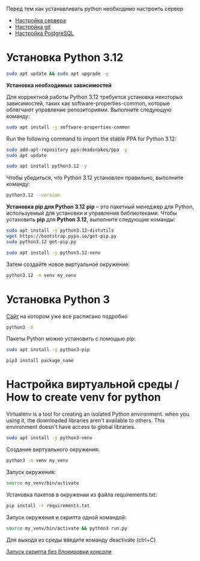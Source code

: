 Перед тем как устанавливать python необходимо настроить сервер
- [Настройка сервера](../../Os/Linux/Ubuntu)
- [Настройка git](../../Tech/Git/commands.md)
- [Настройка PostgreSQL](../../SQL/PostgreSQL.md)


# Установка Python 3.12

```bash
sudo apt update && sudo apt upgrade -y
```

**Установка необходимых зависимостей**

Для корректной работы Python 3.12 требуется установка некоторых зависимостей, таких как software-properties-common, которые облегчают управление репозиториями. Выполните следующую команду:

```bash
sudo apt install -y software-properties-common
```

Run the following command to import the stable PPA for Python 3.12:

```bash
sudo add-apt-repository ppa:deadsnakes/ppa -y
sudo apt update
```

```bash
sudo apt install python3.12 -y
```
Чтобы убедиться, что Python 3.12 установлен правильно, выполните команду:

```bash
python3.12 --version
```

**Установка pip для Python 3.12**
**pip** – это пакетный менеджер для Python, используемый для установки и управления библиотеками. Чтобы установить **pip** для **Python 3.12**, выполните следующие команды:

```bash
sudo apt install -y python3.12-distutils
wget https://bootstrap.pypa.io/get-pip.py
sudo python3.12 get-pip.py
```

```bash
sudo apt install -y python3.12-venv
```

Затем создайте новое виртуальное окружение:

```bash
python3.12 -m venv my_venv
```
# Установка Python 3

[Сайт](https://www.digitalocean.com/community/tutorials/how-to-install-python-3-and-set-up-a-programming-environment-on-an-ubuntu-20-04-server-ru#1-python-3) на котором уже все расписано подробно
```bash
python3 -V
```
Пакеты Python можно установить с помощью pip:
```bash
sudo apt install -y python3-pip
```

```
pip3 install package_name
```

# Настройка виртуальной среды / How to create venv for python
Virtualenv is a tool for creating an isolated Python environment.
when you using it, the downloaded libraries aren't available to others.
This environment doesn't have access to global libraries.

```bash
sudo apt install -y python3-venv
```
Создание виртуального окружения:
```bash
python3 -m venv my_venv
```
Запуск окружения:
```bash
source my_venv/bin/activate
```
Установка пакетов в окружении из файла requirements.txt:
```bash
pip install -r requirements.txt
```
Запуск окружения и скрипта одной командой:
```bash
source my_venv/bin/activate && python3 run.py
```
Для выхода из среды введите команду deactivate (ctrl+C)

[Запуск скрипта без блокировки консоли](./deploy.md)
